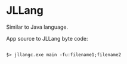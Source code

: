 # JLLang
Similar to Java language.


App source to JLLang byte code:
```

$> jllangc.exe main -fu:filename1;filename2
```
